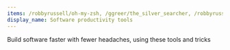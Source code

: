 ```yaml
---
items: /robbyrussell/oh-my-zsh, /ggreer/the_silver_searcher, /robbyrussell/oh-my-zsh, /ggreer/the_silver_searcher, /arc90/git-sweep, /bhollis/jsonview, /ShareX/ShareX, /sindresorhus/quick-look-plugins, /rtyley/bfg-repo-cleaner, /mhagger/git-imerge, /eddiezane/lunchy
display_name: Software productivity tools
---
```

Build software faster with fewer headaches, using these tools and tricks
